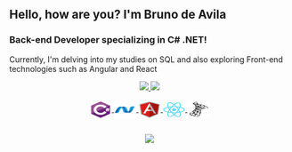 ## Hello, how are you? I'm Bruno de Avila
### Back-end Developer specializing in C# .NET!

Currently, I'm delving into my studies on SQL and also exploring Front-end technologies such as Angular and React

 <div align="center">

  <a href="https://github.com/brunomunao">
  <img height="180em" src="https://github-readme-stats.vercel.app/api?username=brunomunao&theme=dark&show_icons=true"/>
  <img height="180em" src="https://github-readme-stats.vercel.app/api/top-langs/?username=brunomunao&theme=dark&show_icons=true"/>
   
</div>
  
 <div style="display: inline_block" align="center"><br>
  <img align="center" alt="brunomunao-Csharp" height="30" width="40" src="https://raw.githubusercontent.com/devicons/devicon/master/icons/csharp/csharp-original.svg">
  <img align="center" alt="brunomunao-dot-net" height="30" width="40" src="https://raw.githubusercontent.com/devicons/devicon/master/icons/dot-net/dot-net-original.svg">
  <img align="center" alt="brunomunao-dot-net" height="30" width="40" src="https://raw.githubusercontent.com/devicons/devicon/master/icons/angularjs/angularjs-original.svg">
  <img align="center" alt="brunomunao-dot-net" height="30" width="40" src="https://raw.githubusercontent.com/devicons/devicon/master/icons/react/react-original.svg">
  <img align="center" alt="brunomunao-dot-net" height="30" width="40" src="https://raw.githubusercontent.com/devicons/devicon/master/icons/microsoftsqlserver/microsoftsqlserver-plain.svg">
  
  
  ##
  
  <div>   
  <a href="https://www.linkedin.com/in/bruno-de-avila-164973251/" target="_blank"><img src="https://img.shields.io/badge/-LinkedIn-%230077B5?style=for-the-   badge&logo=linkedin&logoColor=black" target="_blank"></a>  

</div>  

 <!-- ![Snake animation](https://github.com/brunomunao/brunomunao/blob/output/github-contribution-grid-snake.svg)  --!>
